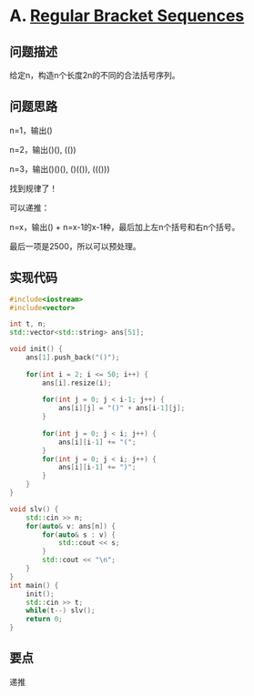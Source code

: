 # A. [Regular Bracket Sequences](https://codeforces.com/problemset/problem/1574/A)

## 问题描述

给定n，构造n个长度2n的不同的合法括号序列。



## 问题思路

n=1，输出()

n=2，输出()(), (())

n=3，输出()()(), ()(()), ((()))



找到规律了！

可以递推：

n=x，输出() + n=x-1的x-1种，最后加上左n个括号和右n个括号。



最后一项是2500，所以可以预处理。

## 实现代码

```c++
#include<iostream>
#include<vector>

int t, n;
std::vector<std::string> ans[51];

void init() {
	ans[1].push_back("()");
	
	for(int i = 2; i <= 50; i++) {
		ans[i].resize(i);
		
		for(int j = 0; j < i-1; j++) {
			ans[i][j] = "()" + ans[i-1][j];
		}
		
		for(int j = 0; j < i; j++) {
			ans[i][i-1] += "(";
		}
		for(int j = 0; j < i; j++) {
			ans[i][i-1] += ")";
		}
	}	
}

void slv() {
	std::cin >> n;
	for(auto& v: ans[n]) {
		for(auto& s : v) {
			std::cout << s;
		}
		std::cout << "\n";
	}
}
int main() {
	init(); 
	std::cin >> t;
	while(t--) slv();
	return 0;
}
```



## 要点

递推